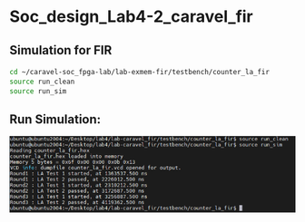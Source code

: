 # Soc_design_Lab4-2_caravel_fir

## Simulation for FIR
```sh
cd ~/caravel-soc_fpga-lab/lab-exmem-fir/testbench/counter_la_fir
source run_clean
source run_sim
```

## Run Simulation:  
![/run_sim](/run_sim.png) 
